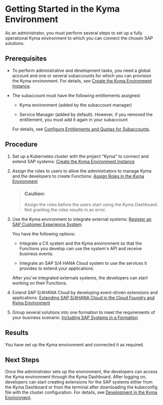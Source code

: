 <!-- loiod1abd18556f24fb091d081b2e3454b8b -->

# Getting Started in the Kyma Environment

As an administrator, you must perform several steps to set up a fully operational Kyma environment to which you can connect the chosen SAP solutions.



<a name="loiod1abd18556f24fb091d081b2e3454b8b__prereq_hdj_k23_nrb"/>

## Prerequisites

-   To perform administrative and development tasks, you need a global account and one or several subaccounts for which you can provision the Kyma environment. For details, see [Create the Kyma Environment Instance](../50-administration-and-ops/create-the-kyma-environment-instance-09dd313.md).

-   The subaccount must have the following entitlements assigned:

    -   Kyma environment \(added by the subaccount manager\)

    -   Service Manager \(added by default\). However, if you removed the entitlement, you must add it again in your subaccount


    For details, see [Configure Entitlements and Quotas for Subaccounts](../50-administration-and-ops/configure-entitlements-and-quotas-for-subaccounts-5ba357b.md).




<a name="loiod1abd18556f24fb091d081b2e3454b8b__steps_xs3_l23_nrb"/>

## Procedure

1.  Set up a Kubernetes cluster with the project "Kyma" to connect and extend SAP systems: [Create the Kyma Environment Instance](../50-administration-and-ops/create-the-kyma-environment-instance-09dd313.md)

2.  Assign the roles to users to allow the administrators to manage Kyma and the developers to create Functions: [Assign Roles in the Kyma Environment](../50-administration-and-ops/assign-roles-in-the-kyma-environment-148ae38.md)

    > ### Caution:  
    > Assign the roles before the users start using the Kyma Dashboard. Not granting the roles results in an error.

3.  Use the Kyma environment to integrate external systems: [Register an SAP Customer Experience System](https://help.sap.com/docs/BTP/65de2977205c403bbc107264b8eccf4b/1582d723f3814d30beba5fc0daa0bb0d.html)

    You have the following options:

    -   Integrate a CX system and the Kyma environment so that the Functions you develop can use the system's API and receive business events.

    -   Integrate an SAP S/4 HANA Cloud system to use the services it provides to extend your applications.


    After you've integrated externals systems, the developers can start working on their Functions.

4.  Extend SAP S/4HANA Cloud by developing event-driven extensions and applications: [Extending SAP S/4HANA Cloud in the Cloud Foundry and Kyma Environment](https://help.sap.com/docs/BTP/65de2977205c403bbc107264b8eccf4b/40b9e6c3cc43498b92472da13e88c7bf.html)

5.  Group several solutions into one formation to meet the requirements of your business scenario: [Including SAP Systems in a Formation](https://help.sap.com/docs/BTP/65de2977205c403bbc107264b8eccf4b/68b04fa73aa740cb96ed380a85a4761a.html)




<a name="loiod1abd18556f24fb091d081b2e3454b8b__result_h4y_5f3_nrb"/>

## Results

You have set up the Kyma environment and connected it as required.



<a name="loiod1abd18556f24fb091d081b2e3454b8b__postreq_jht_xf3_nrb"/>

## Next Steps

Once the administrator sets up the environment, the developers can access the Kyma environment through the Kyma Dashboard. After logging on, developers can start creating extensions for the SAP systems either from the Kyma Dashboard or from the terminal after downloading the kubeconfig file with the cluster configuration. For details, see [Development in the Kyma Environment](../30-development/development-in-the-kyma-environment-606ec61.md).

